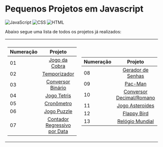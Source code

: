 # Pequenos Projetos em Javascript

![JavaScript](https://img.shields.io/badge/JavaScript-yellow?style=for-the-badge&logo=javascript&logoColor=white)
![CSS](https://img.shields.io/badge/CSS-royalblue?style=for-the-badge&logo=css&logoColor=white)
![HTML](https://img.shields.io/badge/HTML-orange?style=for-the-badge&logo=html5&logoColor=white)

Abaixo segue uma lista de todos os projetos já realizados:

<table>
  <tr><th></th><th></th></tr>
  <tr><td>

| Numeração |                                  Projeto                                               |
| --- | :------------------------------------------------------------------------------------------: |
| 01   |    [Jogo da Cobra](https://raissa-yoshioka.github.io/pequenos-projetos-javascript/projetos/01-jogo-da-cobra/)                     |
| 02   |    [Temporizador](https://raissa-yoshioka.github.io/pequenos-projetos-javascript/projetos/02-temporizador/)                     |
| 03   |    [Conversor Binário](https://raissa-yoshioka.github.io/pequenos-projetos-javascript/projetos/03-conversor-binario/)                     |
| 04   |    [Jogo Tetris](https://raissa-yoshioka.github.io/pequenos-projetos-javascript/projetos/04-tetris/)                     |
| 05   |    [Cronômetro](https://raissa-yoshioka.github.io/pequenos-projetos-javascript/projetos/05-cronometro/)                     |
| 06   |    [Jogo Puzzle](https://raissa-yoshioka.github.io/pequenos-projetos-javascript/projetos/06-jogo-puzzle/)                     |
| 07   |    [Contador Regressivo por Data](https://raissa-yoshioka.github.io/pequenos-projetos-javascript/projetos/07-contador-regressivo-por-data/)                     |

 </td><td>

 | Numeração |                                  Projeto                                               |
| --- | :------------------------------------------------------------------------------------------: |
| 08   |    [Gerador de Senhas](https://raissa-yoshioka.github.io/pequenos-projetos-javascript/projetos/08-gerador-senhas/)                     |
| 09   |    [Pac-Man](https://raissa-yoshioka.github.io/pequenos-projetos-javascript/projetos/09-pacman/)                     |
| 10   |    [Conversor Decimal/Romano](https://raissa-yoshioka.github.io/pequenos-projetos-javascript/projetos/10-conversor-decimal-romano/)                     |
| 11   |    [Jogo Asteroides](https://raissa-yoshioka.github.io/pequenos-projetos-javascript/projetos/11-jogo-asteroides/)                     |
| 12   |    [Flappy Bird](https://raissa-yoshioka.github.io/pequenos-projetos-javascript/projetos/12-flappy-bird/)                     |
| 13   |    [Relógio Mundial](https://raissa-yoshioka.github.io/pequenos-projetos-javascript/projetos/13-relogio-mundial/)                     |
